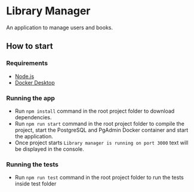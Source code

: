 # Library Manager
An application to manage users and books.

## How to start
### Requirements
- [Node.js](https://nodejs.org/dist/v18.20.4/node-v18.20.4-x64.msi)
- [Docker Desktop](https://desktop.docker.com/win/main/amd64/Docker%20Desktop%20Installer.exe?utm_source=docker&utm_medium=webreferral&utm_campaign=dd-smartbutton&utm_location=module)

### Running the app
- Run `npm install` command in the root project folder to download dependencies.
- Run `npm run start` command in the root project folder to compile the project, start the PostgreSQL and PgAdmin Docker container and start the application.
- Once project starts `Library manager is running on port 3000` text will be displayed in the console.

### Running the tests
- Run `npm run test` command in the root project folder to run the tests inside test folder